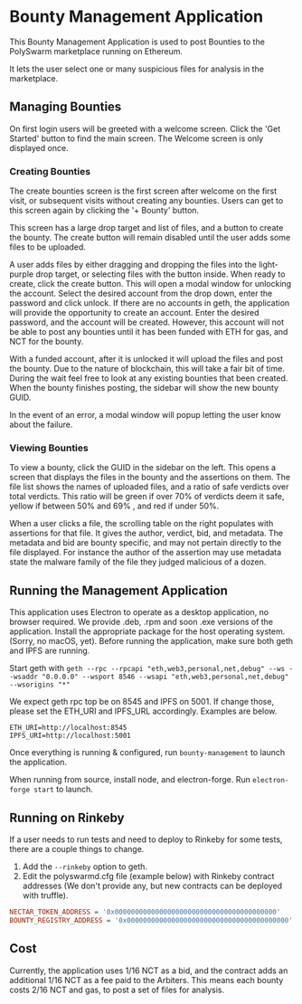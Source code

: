 # Bounty Management Application

This Bounty Management Application is used to post Bounties to the PolySwarm marketplace running on Ethereum.

It lets the user select one or many suspicious files for analysis in the marketplace. 

## Managing Bounties

On first login users will be greeted with a welcome screen. Click the 'Get Started' button to find the main screen. The Welcome screen is only displayed once.

### Creating Bounties

The create bounties screen is the first screen after welcome on the first visit, or subsequent visits without creating any bounties. Users can get to this screen again by clicking the '+ Bounty' button.

This screen has a large drop target and list of files, and a button to create the bounty. The create button will remain disabled until the user adds some files to be uploaded.

A user adds files by either dragging and dropping the files into the light-purple drop target, or selecting files with the button inside. When ready to create, click the create button. This will open a modal window for unlocking the account. Select the desired account from the drop down, enter the password and click unlock. If there are no accounts in geth, the application will provide the opportunity to create an account. Enter the desired password, and the account will be created. However, this account will not be able to post any bounties until it has been funded with ETH for gas, and NCT for the bounty. 

With a funded account, after it is unlocked it will upload the files and post the bounty. Due to the nature of blockchain, this will take a fair bit of time. During the wait feel free to look at any existing bounties that been created. When the bounty finishes posting, the sidebar will show the new bounty GUID. 

In the event of an error, a modal window will popup letting the user know about the failure.

### Viewing Bounties

To view a bounty, click the GUID in the sidebar on the left. This opens a screen that displays the files in the bounty and the assertions on them. The file list shows the names of uploaded files, and a ratio of safe verdicts over total verdicts. This ratio will be green if over 70% of verdicts deem it safe, yellow if between 50% and 69% , and red if under 50%. 

When a user clicks a file, the scrolling table on the right populates with assertions for that file. It gives the author, verdict, bid, and metadata. The metadata and bid are bounty specific, and may not pertain directly to the file displayed. For instance the author of the assertion may use metadata state the malware family of the file they judged malicious of a dozen.

## Running the Management Application

This application uses Electron to operate as a desktop application, no browser required. We provide .deb, .rpm and soon .exe versions of the application. Install the appropriate package for the host operating system. (Sorry, no macOS, yet). Before running the application, make sure  both geth and IPFS are running.

Start geth with `geth --rpc --rpcapi "eth,web3,personal,net,debug" --ws --wsaddr "0.0.0.0" --wsport 8546 --wsapi "eth,web3,personal,net,debug" --wsorigins "*"`

We expect geth rpc top be on 8545 and IPFS on 5001. If  change those, please set the ETH_URI and IPFS_URL accordingly. Examples are below.

```.env
ETH_URI=http://localhost:8545
IPFS_URI=http://localhost:5001
```

Once everything is running & configured, run `bounty-management` to launch the application.

When running from source, install node, and electron-forge. Run `electron-forge start` to launch.

## Running on Rinkeby

If a user needs to run tests and need to deploy to Rinkeby for some tests, there are a couple things to change.

1. Add the `--rinkeby` option to geth. 
2. Edit the polyswarmd.cfg file (example below) with Rinkeby contract addresses (We don't provide any, but new contracts can be deployed with truffle).

```polyswarm.cfg
NECTAR_TOKEN_ADDRESS = '0x0000000000000000000000000000000000000000'
BOUNTY_REGISTRY_ADDRESS = '0x0000000000000000000000000000000000000000'
```

## Cost

Currently, the application uses 1/16 NCT as a bid, and the contract adds an additional 1/16 NCT as a fee paid to the Arbiters. This means each bounty costs 2/16 NCT and gas, to post a set of files for analysis. 